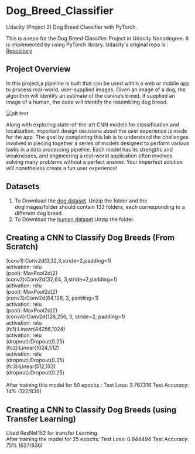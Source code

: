 # Dog_Breed_Classifier
Udacity (Project 2) Dog Breed Classifier with PyTorch.

This is a repo for the Dog Breed Classifier Project in Udacity Nanodegree.
It is implemented by using PyTorch library.
Udacity's original repo is : [Repository](https://github.com/udacity/deep-learning-v2-pytorch/tree/master/project-dog-classification)

## Project Overview
In this project,a pipeline is built that can be used within a web or mobile app to process real-world, user-supplied images. Given an image of a dog, the algorithm will identify an estimate of the canine’s breed. If supplied an image of a human, the code will identify the resembling dog breed.

![alt text](https://github.com/udacity/deep-learning-v2-pytorch/raw/master/project-dog-classification/images/sample_dog_output.png)

Along with exploring state-of-the-art CNN models for classification and localization, important design decisions about the user experience is made for the app. The goal by completing this lab is to understand the challenges involved in piecing together a series of models designed to perform various tasks in a data processing pipeline. Each model has its strengths and weaknesses, and engineering a real-world application often involves solving many problems without a perfect answer. Your imperfect solution will nonetheless create a fun user experience!

## Datasets
1. To Download the [dog dataset](https://s3-us-west-1.amazonaws.com/udacity-aind/dog-project/dogImages.zip). Unzip the folder and the dogImages/folder should contain 133 folders, each corresponding to a different dog breed.
2. To Download the [human dataset](http://vis-www.cs.umass.edu/lfw/lfw.tgz).Unzip the folder.

## Creating a CNN to Classify Dog Breeds (From Scratch)
(conv1):Conv2d(3,32,3,stride=2,padding=1)<br />
activation: relu<br />
(pool): MaxPool2d(2)<br />
(conv2):Conv2d(32,64, 3,stride=2,padding=1)<br />
activation: relu<br />
(pool): MaxPool2d(2)<br />
(conv3):Conv2d(64,128, 3, padding=1)<br />
activation: relu<br />
(pool): MaxPool2d(2)<br />
(conv4):Conv2d(128,256, 3, stride=2, padding=1)<br />
activation: relu<br />
(fc1):Linear(4*4*256,1024)<br />
activation: relu<br />
(dropout):Dropout(0.25)<br />
(fc2):Linear(1024,512)<br />
activation: relu<br />
(dropout):Dropout(0.25)<br />
(fc3):Linear(512,133)<br />
(dropout):Dropout(0.25)<br /><br /> 
After training this model for 50 epochs :  Test Loss: 3.767316  Test Accuracy: 14% (122/836)  

## Creating a CNN to Classify Dog Breeds (using Transfer Learning)
Used ResNet152 for transfer Learning.\
After training the model for 25 epochs:  Test Loss: 0.944494  Test Accuracy: 75% (627/836)

